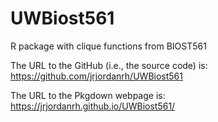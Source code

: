 # UWBiost561

R package with clique functions from BIOST561

The URL to the GitHub (i.e., the source code) is: https://github.com/jrjordanrh/UWBiost561

The URL to the Pkgdown webpage is: https://jrjordanrh.github.io/UWBiost561/